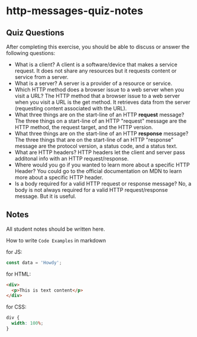 # http-messages-quiz-notes

## Quiz Questions

After completing this exercise, you should be able to discuss or answer the following questions:

- What is a client?
  A client is a software/device that makes a service request. It does not share any resources but it requests content or service from a server.
- What is a server?
  A server is a provider of a resource or service.
- Which HTTP method does a browser issue to a web server when you visit a URL?
  The HTTP method that a browser issue to a web server when you visit a URL is the get method. It retrieves data from the server (requesting content associated with the URL).
- What three things are on the start-line of an HTTP **request** message?
  The three things on a start-line of an HTTP "request" message are the HTTP method, the request target, and the HTTP version.
- What three things are on the start-line of an HTTP **response** message?
  The three things that are on the start-line of an HTTP "response" message are the protocol version, a status code, and a status text.
- What are HTTP headers?
  HTTP headers let the client and server pass additonal info with an HTTP request/response.
- Where would you go if you wanted to learn more about a specific HTTP Header?
  You could go to the official documentation on MDN to learn more about a specific HTTP header.
- Is a body required for a valid HTTP request or response message?
  No, a body is not always required for a valid HTTP request/response message. But it is useful.

## Notes

All student notes should be written here.

How to write `Code Examples` in markdown

for JS:

```javascript
const data = 'Howdy';
```

for HTML:

```html
<div>
  <p>This is text content</p>
</div>
```

for CSS:

```css
div {
  width: 100%;
}
```

